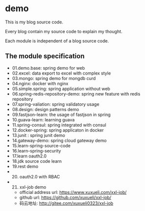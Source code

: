 # demo

This is my blog source code.

Every blog contain my source code to explain my thought.

Each module is independent of a blog source code.

## The module specification

- 01.demo.base: spring demo for web
- 02.excel: data export to excel with complex style
- 03.mongo: spring demo for mongdb curd
- 04.nginx: docker with nginx
- 05.simple.spring: spring application without web
- 06.spring-redis-repository-demo: spring new feature with redis repository
- 07.spring-valiation: spring validatory usage
- 08.design:  design patterns demo
- 09.fastjson-learn: the usage of fastjson in spring
- 10.guava-learn: learning guava
- 11.spring-consul: spring integrated with consul
- 12.docker-spring: spring applicaton in docker
- 13.junit : spring junit demo
- 14.gateway-demo: spring cloud gateway demo
- 15.learn-spring-source-code
- 16.learn-spring-security
- 17.learn oauth2.0
- 18.jdk source code learn
- 19.rest demo
- 20. oauth2.0 with RBAC
- 21. xxl-job demo 
    - official address url: https://www.xuxueli.com/xxl-job/
    - github url: https://github.com/xuxueli/xxl-job/
    - 码云地址: http://gitee.com/xuxueli0323/xxl-job
